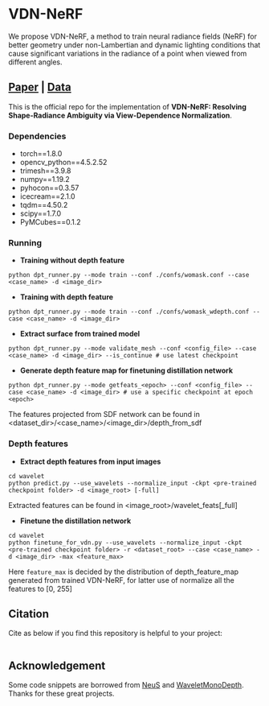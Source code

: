 # VDN-NeRF
We propose VDN-NeRF, a method to train neural radiance fields (NeRF) for better geometry under non-Lambertian and dynamic lighting conditions that cause significant variations in the radiance of a point when viewed from different angles.

## [Paper](https://arxiv.org/abs/2303.17968) | [Data](https://drive.google.com/drive/folders/1lw68_ne1ThujwB8uFJ79TA1iAytc3JuZ?usp=sharing)
This is the official repo for the implementation of **VDN-NeRF: Resolving Shape-Radiance Ambiguity via View-Dependence Normalization**.


### Dependencies
  - torch==1.8.0
  - opencv_python==4.5.2.52
  - trimesh==3.9.8 
  - numpy==1.19.2
  - pyhocon==0.3.57
  - icecream==2.1.0
  - tqdm==4.50.2
  - scipy==1.7.0
  - PyMCubes==0.1.2


### Running

- **Training without depth feature**

```shell
python dpt_runner.py --mode train --conf ./confs/womask.conf --case <case_name> -d <image_dir>
```

- **Training with depth feature**

```shell
python dpt_runner.py --mode train --conf ./confs/womask_wdepth.conf --case <case_name> -d <image_dir>
```

- **Extract surface from trained model** 

```shell
python dpt_runner.py --mode validate_mesh --conf <config_file> --case <case_name> -d <image_dir> --is_continue # use latest checkpoint
```

- **Generate depth feature map for finetuning distillation network** 

```shell
python dpt_runner.py --mode getfeats_<epoch> --conf <config_file> --case <case_name> -d <image_dir> # use a specific checkpoint at epoch <epoch>
```

The features projected from SDF network can be found in <dataset_dir>/<case_name>/<image_dir>/depth_from_sdf


### Depth features
- **Extract depth features from input images** 

``` shell
cd wavelet
python predict.py --use_wavelets --normalize_input -ckpt <pre-trained checkpoint folder> -d <image_root> [-full]
```

Extracted features can be found in <image_root>/wavelet_feats[_full]


- **Finetune the distillation network** 

``` shell
cd wavelet
python finetune_for_vdn.py --use_wavelets --normalize_input -ckpt <pre-trained checkpoint folder> -r <dataset_root> --case <case_name> -d <image_dir> -max <feature_max>
```

Here `feature_max` is decided by the distribution of depth_feature_map generated from trained VDN-NeRF, for latter use of normalize all the features to [0, 255]


## Citation

Cite as below if you find this repository is helpful to your project:

```
```

## Acknowledgement

Some code snippets are borrowed from [NeuS](https://github.com/Totoro97/NeuS) and [WaveletMonoDepth](https://github.com/nianticlabs/wavelet-monodepth). Thanks for these great projects.
